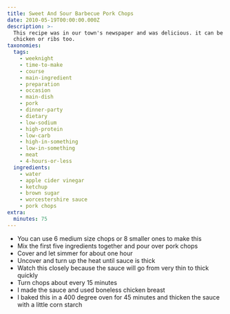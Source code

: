 ```yaml
---
title: Sweet And Sour Barbecue Pork Chops
date: 2010-05-19T00:00:00.000Z
description: >-
  This recipe was in our town's newspaper and was delicious. it can be made with
  chicken or ribs too.
taxonomies:
  tags:
    - weeknight
    - time-to-make
    - course
    - main-ingredient
    - preparation
    - occasion
    - main-dish
    - pork
    - dinner-party
    - dietary
    - low-sodium
    - high-protein
    - low-carb
    - high-in-something
    - low-in-something
    - meat
    - 4-hours-or-less
  ingredients:
    - water
    - apple cider vinegar
    - ketchup
    - brown sugar
    - worcestershire sauce
    - pork chops
extra:
  minutes: 75
---
```

 - You can use 6 medium size chops or 8 smaller ones to make this
 - Mix the first five ingredients together and pour over pork chops
 - Cover and let simmer for about one hour
 - Uncover and turn up the heat until sauce is thick
 - Watch this closely because the sauce will go from very thin to thick quickly
 - Turn chops about every 15 minutes
 - I made the sauce and used boneless chicken breast
 - I baked this in a 400 degree oven for 45 minutes and thicken the sauce with a little corn starch
